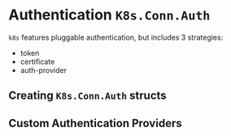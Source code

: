 # Authentication `K8s.Conn.Auth`

`k8s` features pluggable authentication, but includes 3 strategies:

* token
* certificate
* auth-provider

## Creating `K8s.Conn.Auth` structs

## Custom Authentication Providers